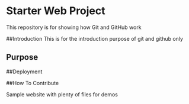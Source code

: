# Starter Web Project

This repository is for showing how Git and GitHub work

##Introduction
This is for the introduction purpose of git and github only

## Purpose

##Deployment

##How To Contribute

Sample website with plenty of files for demos
